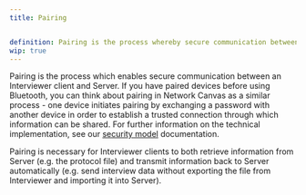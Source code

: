 ```yaml
---
title: Pairing


definition: Pairing is the process whereby secure communication between devices running Interviewer and Server is established.
wip: true
---
```

Pairing is the process which enables secure communication between an Interviewer client and Server. If you have paired devices before using Bluetooth, you can think about pairing in Network Canvas as a similar process - one device initiates pairing by exchanging a password with another device in order to establish a trusted connection through which information can be shared. For further information on the technical implementation, see our [security model](../../security-model) documentation.

Pairing is necessary for Interviewer clients to both retrieve information from Server (e.g. the protocol file) and transmit information back to Server automatically (e.g. send interview data without exporting the file from Interviewer and importing it into Server).
